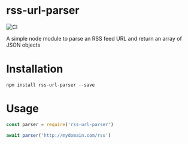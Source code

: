 # rss-url-parser
![CI](https://github.com/AlexChesters/rss-url-parser/workflows/CI/badge.svg)

A simple node module to parse an RSS feed URL and return an array of JSON objects

# Installation
`npm install rss-url-parser --save`

# Usage
```javascript
const parser = require('rss-url-parser')

await parser('http://mydomain.com/rss')
```
